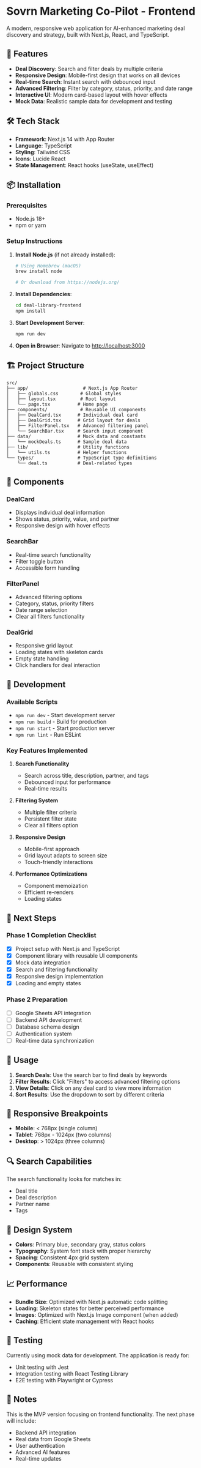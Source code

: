 # Sovrn Marketing Co-Pilot - Frontend

A modern, responsive web application for AI-enhanced marketing deal discovery and strategy, built with Next.js, React, and TypeScript.

## 🚀 Features

- **Deal Discovery**: Search and filter deals by multiple criteria
- **Responsive Design**: Mobile-first design that works on all devices
- **Real-time Search**: Instant search with debounced input
- **Advanced Filtering**: Filter by category, status, priority, and date range
- **Interactive UI**: Modern card-based layout with hover effects
- **Mock Data**: Realistic sample data for development and testing

## 🛠 Tech Stack

- **Framework**: Next.js 14 with App Router
- **Language**: TypeScript
- **Styling**: Tailwind CSS
- **Icons**: Lucide React
- **State Management**: React hooks (useState, useEffect)

## 📦 Installation

### Prerequisites

- Node.js 18+ 
- npm or yarn

### Setup Instructions

1. **Install Node.js** (if not already installed):
   ```bash
   # Using Homebrew (macOS)
   brew install node
   
   # Or download from https://nodejs.org/
   ```

2. **Install Dependencies**:
   ```bash
   cd deal-library-frontend
   npm install
   ```

3. **Start Development Server**:
   ```bash
   npm run dev
   ```

4. **Open in Browser**:
   Navigate to [http://localhost:3000](http://localhost:3000)

## 🏗 Project Structure

```
src/
├── app/                    # Next.js App Router
│   ├── globals.css        # Global styles
│   ├── layout.tsx         # Root layout
│   └── page.tsx          # Home page
├── components/            # Reusable UI components
│   ├── DealCard.tsx      # Individual deal card
│   ├── DealGrid.tsx      # Grid layout for deals
│   ├── FilterPanel.tsx   # Advanced filtering panel
│   └── SearchBar.tsx     # Search input component
├── data/                 # Mock data and constants
│   └── mockDeals.ts      # Sample deal data
├── lib/                  # Utility functions
│   └── utils.ts          # Helper functions
└── types/                # TypeScript type definitions
    └── deal.ts           # Deal-related types
```

## 🎨 Components

### DealCard
- Displays individual deal information
- Shows status, priority, value, and partner
- Responsive design with hover effects

### SearchBar
- Real-time search functionality
- Filter toggle button
- Accessible form handling

### FilterPanel
- Advanced filtering options
- Category, status, priority filters
- Date range selection
- Clear all filters functionality

### DealGrid
- Responsive grid layout
- Loading states with skeleton cards
- Empty state handling
- Click handlers for deal interaction

## 🔧 Development

### Available Scripts

- `npm run dev` - Start development server
- `npm run build` - Build for production
- `npm run start` - Start production server
- `npm run lint` - Run ESLint

### Key Features Implemented

1. **Search Functionality**
   - Search across title, description, partner, and tags
   - Debounced input for performance
   - Real-time results

2. **Filtering System**
   - Multiple filter criteria
   - Persistent filter state
   - Clear all filters option

3. **Responsive Design**
   - Mobile-first approach
   - Grid layout adapts to screen size
   - Touch-friendly interactions

4. **Performance Optimizations**
   - Component memoization
   - Efficient re-renders
   - Loading states

## 🚀 Next Steps

### Phase 1 Completion Checklist
- [x] Project setup with Next.js and TypeScript
- [x] Component library with reusable UI components
- [x] Mock data integration
- [x] Search and filtering functionality
- [x] Responsive design implementation
- [x] Loading and empty states

### Phase 2 Preparation
- [ ] Google Sheets API integration
- [ ] Backend API development
- [ ] Database schema design
- [ ] Authentication system
- [ ] Real-time data synchronization

## 🎯 Usage

1. **Search Deals**: Use the search bar to find deals by keywords
2. **Filter Results**: Click "Filters" to access advanced filtering options
3. **View Details**: Click on any deal card to view more information
4. **Sort Results**: Use the dropdown to sort by different criteria

## 📱 Responsive Breakpoints

- **Mobile**: < 768px (single column)
- **Tablet**: 768px - 1024px (two columns)
- **Desktop**: > 1024px (three columns)

## 🔍 Search Capabilities

The search functionality looks for matches in:
- Deal title
- Deal description
- Partner name
- Tags

## 🎨 Design System

- **Colors**: Primary blue, secondary gray, status colors
- **Typography**: System font stack with proper hierarchy
- **Spacing**: Consistent 4px grid system
- **Components**: Reusable with consistent styling

## 📈 Performance

- **Bundle Size**: Optimized with Next.js automatic code splitting
- **Loading**: Skeleton states for better perceived performance
- **Images**: Optimized with Next.js Image component (when added)
- **Caching**: Efficient state management with React hooks

## 🧪 Testing

Currently using mock data for development. The application is ready for:
- Unit testing with Jest
- Integration testing with React Testing Library
- E2E testing with Playwright or Cypress

## 📝 Notes

This is the MVP version focusing on frontend functionality. The next phase will include:
- Backend API integration
- Real data from Google Sheets
- User authentication
- Advanced AI features
- Real-time updates
